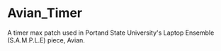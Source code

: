 # Avian_Timer
A timer max patch used in Portand State University's Laptop Ensemble (S.A.M.P.L.E) piece, Avian.
